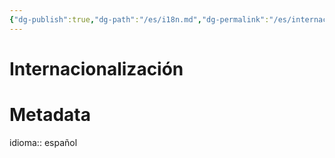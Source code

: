 ```yaml
---
{"dg-publish":true,"dg-path":"/es/i18n.md","dg-permalink":"/es/internacionalizacion/","permalink":"/es/internacionalizacion/","title":"Internacionalización","noteIcon":"default","created":"2024-04-06T14:19:18.783-06:00","updated":"2024-04-06T14:38:53.381-06:00"}
---
```


# Internacionalización

# Metadata
idioma:: español
